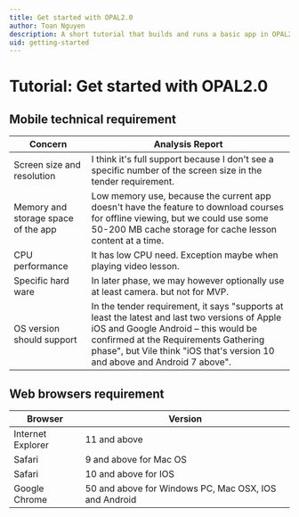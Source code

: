 ```yaml
---
title: Get started with OPAL2.0
author: Toan Nguyen
description: A short tutorial that builds and runs a basic app in OPAL2.0.
uid: getting-started
---
```

# Tutorial: Get started with OPAL2.0

## Mobile technical requirement

| **Concern**                         | **Analysis Report**                |
|-------------------------------------|------------------------------------|
| Screen size and resolution          | I think it's full support because I don't see a specific number of the screen size in the tender requirement.
| Memory and storage space of the app | Low memory use, because the current app doesn't have the feature to download courses for offline viewing, but we could use some 50-200 MB cache storage for cache lesson content at a time.
| CPU performance                     | It has low CPU need. Exception maybe when playing video lesson.
| Specific hard ware                  | In later phase, we may however optionally use at least camera. but not for MVP.
| OS version should support           | In the tender requirement, it says "supports at least the latest and last two versions of Apple iOS and Google Android – this would be confirmed at the Requirements Gathering phase", but  Vile                                            think "iOS that's version 10 and above and Android 7 above".

## Web browsers requirement

| **Browser**        | **Version**                                         |
|--------------------|-----------------------------------------------------|
| Internet Explorer  | 11 and above
| Safari             | 9 and above for Mac OS
| Safari             | 10 and above for IOS
| Google Chrome      | 50 and above for Windows PC, Mac OSX, IOS and Android
